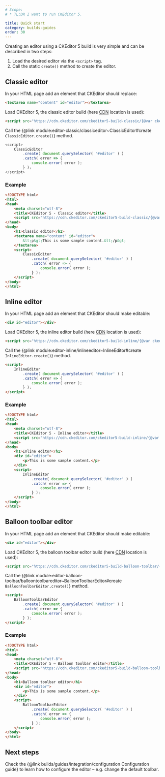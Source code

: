 ```yaml
---
# Scope:
# * TL;DR I want to run CKEditor 5.

title: Quick start
category: builds-guides
order: 30
---
```


Creating an editor using a CKEditor 5 build is very simple and can be described in two steps:

1. Load the desired editor via the `<script>` tag.
2. Call the static `create()` method to create the editor.

## Classic editor

In your HTML page add an element that CKEditor should replace:

```html
<textarea name="content" id="editor"></textarea>
```

Load CKEditor 5, the classic editor build (here [CDN](https://cdn.ckeditor.com/) location is used):

```html
<script src="https://cdn.ckeditor.com/ckeditor5-build-classic/{@var ckeditor5-version}/build/ckeditor.js"></script>
```

Call the {@link module:editor-classic/classiceditor~ClassicEditor#create `ClassicEditor.create()`} method.

```js
<script>
	ClassicEditor
		.create( document.querySelector( '#editor' ) )
		.catch( error => {
			console.error( error );
		} );
</script>
```

### Example

```html
<!DOCTYPE html>
<html>
<head>
	<meta charset="utf-8">
	<title>CKEditor 5 - Classic editor</title>
	<script src="https://cdn.ckeditor.com/ckeditor5-build-classic/{@var ckeditor5-version}/build/ckeditor.js"></script>
</head>
<body>
	<h1>Classic editor</h1>
	<textarea name="content" id="editor">
		&lt;p&gt;This is some sample content.&lt;/p&gt;
	</textarea>
	<script>
		ClassicEditor
			.create( document.querySelector( '#editor' ) )
			.catch( error => {
				console.error( error );
			} );
	</script>
</body>
</html>
```

## Inline editor

In your HTML page add an element that CKEditor should make editable:

```html
<div id="editor"></div>
```

Load CKEditor 5, the inline editor build (here [CDN](https://cdn.ckeditor.com/) location is used):

```html
<script src="https://cdn.ckeditor.com/ckeditor5-build-inline/{@var ckeditor5-version}/build/ckeditor.js"></script>
```

Call the {@link module:editor-inline/inlineeditor~InlineEditor#create `InlineEditor.create()`} method.

```html
<script>
	InlineEditor
		.create( document.querySelector( '#editor' ) )
		.catch( error => {
			console.error( error );
		} );
</script>
```

### Example

```html
<!DOCTYPE html>
<html>
<head>
	<meta charset="utf-8">
	<title>CKEditor 5 - Inline editor</title>
	<script src="https://cdn.ckeditor.com/ckeditor5-build-inline/{@var ckeditor5-version}/build/ckeditor.js"></script>
</head>
<body>
	<h1>Inline editor</h1>
	<div id="editor">
		<p>This is some sample content.</p>
	</div>
	<script>
		InlineEditor
			.create( document.querySelector( '#editor' ) )
			.catch( error => {
				console.error( error );
			} );
	</script>
</body>
</html>
```

## Balloon toolbar editor

In your HTML page add an element that CKEditor should make editable:

```html
<div id="editor"></div>
```

Load CKEditor 5, the balloon toolbar editor build (here [CDN](https://cdn.ckeditor.com/) location is used):

```html
<script src="https://cdn.ckeditor.com/ckeditor5-build-balloon-toolbar/{@var ckeditor5-version}/build/ckeditor.js"></script>
```

Call the {@link module:editor-balloon-toolbar/balloontoolbareditor~BalloonToolbarEditor#create `BalloonToolbarEditor.create()`} method.

```html
<script>
	BalloonToolbarEditor
		.create( document.querySelector( '#editor' ) )
		.catch( error => {
			console.error( error );
		} );
</script>
```

### Example

```html
<!DOCTYPE html>
<html>
<head>
	<meta charset="utf-8">
	<title>CKEditor 5 – Balloon toolbar editor</title>
	<script src="https://cdn.ckeditor.com/ckeditor5-build-balloon-toolbar/{@var ckeditor5-version}/build/ckeditor.js"></script>
</head>
<body>
	<h1>Balloon toolbar editor</h1>
	<div id="editor">
		<p>This is some sample content.</p>
	</div>
	<script>
		BalloonToolbarEditor
			.create( document.querySelector( '#editor' ) )
			.catch( error => {
				console.error( error );
			} );
	</script>
</body>
</html>
```

## Next steps

Check the {@link builds/guides/integration/configuration Configuration guide} to learn how to configure the editor – e.g. change the default toolbar.
